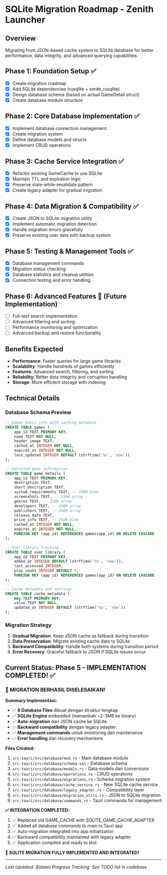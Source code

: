 # SQLite Migration Roadmap - Zenith Launcher

## Overview
Migrating from JSON-based cache system to SQLite database for better performance, data integrity, and advanced querying capabilities.

## Phase 1: Foundation Setup ✅
- [x] Create migration roadmap
- [x] Add SQLite dependencies (rusqlite + serde_rusqlite)
- [x] Design database schema (based on actual GameDetail struct)
- [x] Create database module structure

## Phase 2: Core Database Implementation ✅
- [x] Implement database connection management
- [x] Create migration system
- [x] Define database models and structs
- [x] Implement CRUD operations

## Phase 3: Cache Service Integration ✅
- [x] Refactor existing GameCache to use SQLite
- [x] Maintain TTL and expiration logic
- [x] Preserve stale-while-revalidate pattern
- [x] Create legacy adapter for gradual migration

## Phase 4: Data Migration & Compatibility ✅
- [x] Create JSON to SQLite migration utility
- [x] Implement automatic migration detection
- [x] Handle migration errors gracefully
- [x] Preserve existing user data with backup system

## Phase 5: Testing & Management Tools ✅
- [x] Database management commands
- [x] Migration status checking
- [x] Database statistics and cleanup utilities
- [x] Connection testing and error handling

## Phase 6: Advanced Features 🚀 (Future Implementation)
- [ ] Full-text search implementation
- [ ] Advanced filtering and sorting
- [ ] Performance monitoring and optimization
- [ ] Advanced backup and restore functionality

## Benefits Expected
- **Performance**: Faster queries for large game libraries
- **Scalability**: Handle hundreds of games efficiently  
- **Features**: Advanced search, filtering, and sorting
- **Reliability**: Better data integrity and corruption handling
- **Storage**: More efficient storage with indexing

## Technical Details

### Database Schema Preview
```sql
-- Games basic info with caching metadata
CREATE TABLE games (
    app_id TEXT PRIMARY KEY,
    name TEXT NOT NULL,
    header_image TEXT,
    cached_at INTEGER NOT NULL,
    expires_at INTEGER NOT NULL,
    last_updated INTEGER DEFAULT (strftime('%s', 'now'))
);

-- Detailed game information
CREATE TABLE game_details (
    app_id TEXT PRIMARY KEY,
    description TEXT,
    short_description TEXT,
    system_requirements TEXT, -- JSON blob
    screenshots TEXT, -- JSON array
    genres TEXT, -- JSON array
    developers TEXT, -- JSON array
    publishers TEXT, -- JSON array
    release_date TEXT,
    price_info TEXT, -- JSON blob
    cached_at INTEGER NOT NULL,
    expires_at INTEGER NOT NULL,
    FOREIGN KEY (app_id) REFERENCES games(app_id) ON DELETE CASCADE
);

-- User library tracking
CREATE TABLE user_library (
    app_id TEXT PRIMARY KEY,
    added_at INTEGER DEFAULT (strftime('%s', 'now')),
    last_accessed INTEGER,
    play_count INTEGER DEFAULT 0,
    FOREIGN KEY (app_id) REFERENCES games(app_id) ON DELETE CASCADE
);

-- Cache metadata and settings
CREATE TABLE cache_metadata (
    key TEXT PRIMARY KEY,
    value TEXT NOT NULL,
    updated_at INTEGER DEFAULT (strftime('%s', 'now'))
);
```

### Migration Strategy
1. **Gradual Migration**: Keep JSON cache as fallback during transition
2. **Data Preservation**: Migrate existing cache data to SQLite
3. **Backward Compatibility**: Handle both systems during transition period
4. **Error Recovery**: Graceful fallback to JSON if SQLite issues occur

## Current Status: Phase 5 - IMPLEMENTATION COMPLETED! ✅

### 🎉 **MIGRATION BERHASIL DISELESAIKAN!** 

**Summary Implementasi:**
- ✅ **8 Database Files** dibuat dengan struktur lengkap
- ✅ **SQLite Engine** embedded (menambah ~2-3MB ke binary)  
- ✅ **Auto-migration** dari JSON cache ke SQLite
- ✅ **Backward compatibility** dengan legacy adapter
- ✅ **Management commands** untuk monitoring dan maintenance
- ✅ **Error handling** dan recovery mechanisms

**Files Created:**
1. `src-tauri/src/database/mod.rs` - Main database module
2. `src-tauri/src/database/schema.sql` - Database schema
3. `src-tauri/src/database/models.rs` - Data models dan conversions
4. `src-tauri/src/database/operations.rs` - CRUD operations
5. `src-tauri/src/database/migrations.rs` - Schema migration system
6. `src-tauri/src/database/cache_service.rs` - New SQLite cache service
7. `src-tauri/src/database/legacy_adapter.rs` - Compatibility layer
8. `src-tauri/src/database/migration_utils.rs` - JSON to SQLite migration
9. `src-tauri/src/database/commands.rs` - Tauri commands for management

**✅ INTEGRATION COMPLETED:**
1. ✅ Replaced old GAME_CACHE with SQLITE_GAME_CACHE_ADAPTER
2. ✅ Added all database commands to main.rs Tauri app
3. ✅ Auto-migration integrated into app initialization
4. ✅ Backward compatibility maintained with legacy adapter
5. ✅ Application compiled and ready to test

**🚀 SQLITE MIGRATION FULLY IMPLEMENTED AND INTEGRATED!**

---
*Last Updated: $(date)*
*Progress Tracking: See TODO list in codebase*
